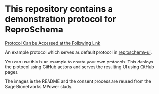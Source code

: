 # This repository contains a demonstration protocol for ReproSchema


<a href="https://www.repronim.org/reproschema-ui/#/?url=https://raw.githubusercontent.com/sensein/MumbleMelody_Long/darius/MumbleMelody/MumbleMelody_schema">Protocol Can be Accessed at the Following Link</a>
<br>

An example protocol which serves as default protocol in [reproschema-ui](https://github.com/ReproNim/reproschema-ui).

You can use this is an example to create your own protocols. This deploys the protocol using GitHub actions and serves 
the resulting UI using GitHub pages.

The images in the README and the consent process are reused from the Sage Bionetworks MPower study.
